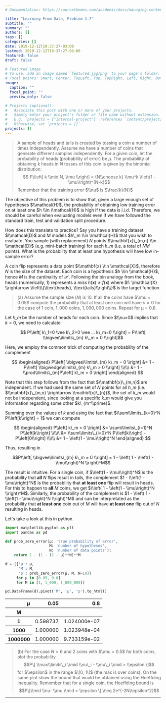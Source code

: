 ```yaml
---
# Documentation: https://sourcethemes.com/academic/docs/managing-content/

title: "Learning From Data, Problem 1.7"
subtitle: ""
summary: ""
authors: []
tags: []
categories: []
date: 2019-12-12T19:37:27-03:00
lastmod: 2019-12-12T19:37:27-03:00
featured: false
draft: false

# Featured image
# To use, add an image named `featured.jpg/png` to your page's folder.
# Focal points: Smart, Center, TopLeft, Top, TopRight, Left, Right, BottomLeft, Bottom, BottomRight.
image:
  caption: ""
  focal_point: ""
  preview_only: false

# Projects (optional).
#   Associate this post with one or more of your projects.
#   Simply enter your project's folder or file name without extension.
#   E.g. `projects = ["internal-project"]` references `content/project/deep-learning/index.md`.
#   Otherwise, set `projects = []`.
projects: []
---
```


> A sample of heads and tails is created by tossing a coin a number of times independently. Assume we have a number of coins that generate different samples independently. For a given coin, let the probability of heads (probability of error) be $\mu$. The probability of obtaining $k$ heads in $N$ tosses of this coin is given by the binomial distribution:
> $$ P\\left[ k \\mid N, \\mu \\right] = {N\\choose k} \\mu^k \\left(1 - \\mu\\right)^{N-k}$$
> Remember that the training error $\\nu$ is $\frac{k}{N}$

The objective of this problem is to show that, given a large enough set of hypotheses $\\mathcal{H}$, the probability of obtaining low training error on at least one $h \\in \\mathcal{H}$ is high if the data is i.i.d. Therefore, we should be careful when evaluating models even if we have followed the standard train, test and validation split procedure.

How does this translate to practice? Say you have a training dataset $\\mathcal{D}$ and $M$ models $h\_m \\in \\mathcal{H}$ that you wish to evaluate. You sample (with replacement) $N$ points $\\mathbf{x}\_{m,n} \\in \\mathcal{D}$ (e.g. mini-batch training) for each $h\_m$ (i.e. a total of $NM$ points). What is the probability that at least one hypothesis will have low in-sample error?

A coin flip represents a data point $\\mathbf{x} \\in \\mathcal{X}$, therefore $N$ is the size of the dataset. Each coin is a hypothesis $h \\in \\mathcal{H}$, hence $M$ is the cardinality of $\mathcal{H}$. Following the bin analogy from the book, heads (numerically, $1$) represents a _miss_ $h(\mathbf{x}) \neq f(\mathbf{x})$ where $f: \\mathcal{X} \\rightarrow \\left\\{\\text{heads}, \\text{tails}\\right\\}$ is the target function.

> (a) Assume the sample size $(N)$ is $10$. If all the coins have $\\mu = 0.05$ compute the probability that at least one coin will have $v = 0$ for the case of $1$ coin, $1,000$ coins, $1,000,000$ coins. Repeat for μ = 0.8.

Let $k\_m$ be the number of heads for each coin. Since $\\nu=0$ implies that $k=0$, we need to calculate

$$ P\\left[ k\_1=0 \vee k\_2=0 \vee ... k\_m=0 \\right] = P\\left[ \\bigvee\\limits\_{m} k\_m = 0 \\right]$$

Here, we employ the common trick of computing the probability of the complement

$$
\begin{aligned}
  P\\left[ \\bigvee\\limits\_{m} k\_m = 0 \\right] &= 1 - P\\left[ \\bigwedge\\limits\_{m} k\_m > 0 \\right] \\\\\\
                                                   &= 1 - \\prod\\limits\_{m}P\\left[ k\_m > 0 \\right]
\end{aligned}
$$

Note that this step follows from the fact that $\\mathbf{x}\_{m,n}$ are independent. If we had used the same set of $N$ points for all $h\_m$ (i.e. $\\mathbf{x}\_{m,n} \\rightarrow \\mathbf{x}\_{n})$, the set of $k\_m$ would not be independent, since looking at a specific $k\_m$ would give you information regarding some other $k\_{m^\\prime}$.

Summing over the values of $k$ and using the fact that $\\sum\\limits_{k=0}^N P\\left[k\\right] = 1$ we can compute 

$$
\begin{aligned}
  P\\left[ k\_m > 0 \\right] &= \\sum\\limits\_{i=1}^N P\\left[k\\right] \\\\\\
                             &= \\sum\\limits\_{i=0}^N P\\left[k\\right] - P\\left[0\\right] \\\\\\
                             &= 1 - \\left(1 - \\mu\\right)^N
\end{aligned}
$$

Thus, resulting in

$$P\\left[ \\bigvee\\limits\_{m} k\_m = 0 \\right] = 1 - \\left(  1 - \\left(1 - \\mu\\right)^N \\right)^M$$

The result is intuitive. For a single coin, if $\\left(1 - \\mu\\right)^N$ is the probability that **all** $N$ flips result in tails, the complement $1 - \\left(1 - \\mu\\right)^N$ is the probability that **at least one** flip will result in heads. For this to happen to **all** $M$ coins, we get $\\left(  1 - \\left(1 - \\mu\\right)^N \\right)^M$. Similarly, the probability of the complement is $1 - \\left(  1 - \\left(1 - \\mu\\right)^N \\right)^M$ and can be interpretated as the probability that **at least one** coin out of $M$ will have **at least one** flip out of $N$ resulting in heads.

Let's take a look at this in python.

```python
import matplotlib.pyplot as plt
import pandas as pd

def prob_zero_error(μ: 'true probability of error',
                    M: 'number of hypotheses',
                    N: 'number of data points'):
    return 1 - (1 - (1 - μ)**N)**M

d = [{'μ': μ, 
      'M': M, 
      'p': prob_zero_error(μ, M, N=10)} 
     for μ in [0.05, 0.8] 
     for M in [1, 1_000, 1_000_000]]

pd.DataFrame(d).pivot('M', 'μ', 'p').to_html()
```

<table>
  <thead>
    <tr style="text-align: right;">
      <th>μ</th>
      <th>0.05</th>
      <th>0.8</th>
    </tr>
    <tr>
      <th>M</th>
      <th></th>
      <th></th>
    </tr>
  </thead>
  <tbody>
    <tr>
      <th>1</th>
      <td>0.598737</td>
      <td>1.024000e-07</td>
    </tr>
    <tr>
      <th>1000</th>
      <td>1.000000</td>
      <td>1.023948e-04</td>
    </tr>
    <tr>
      <th>1000000</th>
      <td>1.000000</td>
      <td>9.733159e-02</td>
    </tr>
  </tbody>
</table>

> (b) For the case $N = 6$ and $2$ coins with $\\mu = 0.5$ for both coins, plot the probability $$P\[ \\max\\limits\_i \\mid \\nu\_i - \\mu\_i \\mid > \\epsilon \]$$ for $\\epsilon$ in the range $\[0, 1\]$ (the max is over coins). On the same plot show the bound that would be obtained using the Hoeffding Inequality. Remember that for a single coin, the Hoeffding bound is $$P\[\\mid \\nu- \\mu \\mid > \\epsilon \] \\leq 2e^{-2N\\epsilon^2}$$

<!---
> [Hint: Use $P\[A\\space\\text{or}\\space B\] = P\[A\] + P\[B\] \\space \\space \\space \\space P\[A\\space\\text{and}\\space B\] = P\[A\] + P\[B\] - P\[A\] P\[B\]$, where the last equality follows by independence, to evaluate $P\[\\max \\dots \]]$.
-->

---
